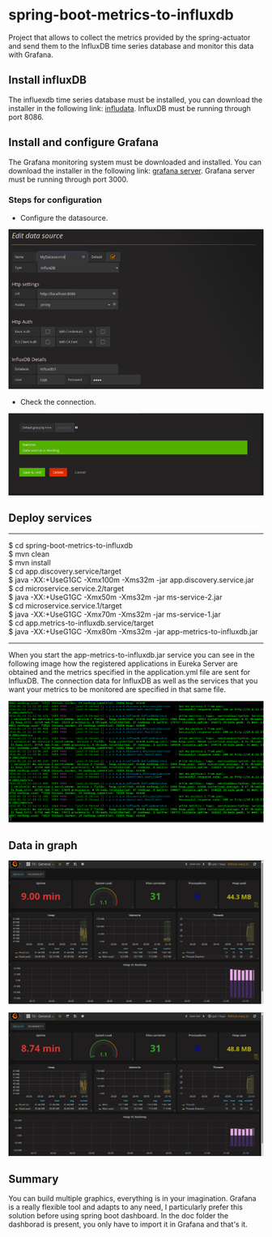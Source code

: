 # spring-boot-metrics-to-influxdb
Project that allows to collect the metrics provided by the spring-actuator and send them to the InfluxDB time series database and monitor this data with Grafana.

## Install influxDB

The influexdb time series database must be installed, you can download the installer in the following link: [infludata](https://portal.influxdata.com/downloads). InfluxDB must be running through port 8086.

## Install and configure Grafana
The Grafana monitoring system must be downloaded and installed. You can download the installer in the following link: [grafana server](https://grafana.com/grafana/download).  Grafana server must be running through port 3000.


### Steps for configuration

* Configure the datasource.

![alt](images/image1.png)

*  Check the connection.

![alt](images/image2.png)

## Deploy services

----
$ cd spring-boot-metrics-to-influxdb \
$ mvn clean \
$ mvn install \
$ cd app.discovery.service/target \
$ java -XX:+UseG1GC -Xmx100m -Xms32m -jar app.discovery.service.jar \
$ cd microservice.service.2/target \
$ java -XX:+UseG1GC -Xmx50m -Xms32m -jar ms-service-2.jar \
$ cd microservice.service.1/target \
$ java -XX:+UseG1GC -Xmx70m -Xms32m -jar ms-service-1.jar \
$ cd app.metrics-to-influxdb.service/target \
$ java -XX:+UseG1GC -Xmx80m -Xms32m -jar app-metrics-to-influxdb.jar

----
When you start the app-metrics-to-influxdb.jar service you can see in the following image how the registered applications in Eureka Server are obtained and the metrics specified in the application.yml file are sent for InfluxDB. The connection data for InfluxDB as well as the services that you want your metrics to be monitored are specified in that same file.

![alt](images/image5.png)

## Data in graph

![alt](images/image3.png)


![alt](images/image4.png)


## Summary
 You can build multiple graphics, everything is in your imagination. Grafana is a really flexible tool and adapts to any need, I particularly prefer this solution before using spring boot dashboard. In the doc folder the dashborad is present, you only have to import it in Grafana and that's it.

